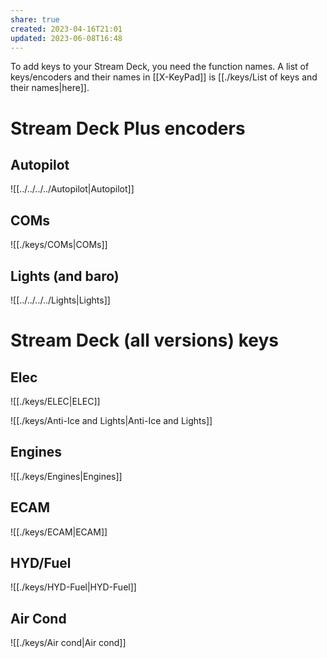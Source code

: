 ```yaml
---
share: true
created: 2023-04-16T21:01
updated: 2023-06-08T16:48
---
```

To add keys to your Stream Deck, you need the function names. A list of keys/encoders and their names in [[X-KeyPad]] is [[./keys/List of keys and their names|here]].

# Stream Deck Plus encoders
## Autopilot
![[../../../../Autopilot|Autopilot]]

## COMs
![[./keys/COMs|COMs]]

## Lights (and baro)
![[../../../../Lights|Lights]]

# Stream Deck (all versions) keys
## Elec
![[./keys/ELEC|ELEC]]

![[./keys/Anti-Ice and Lights|Anti-Ice and Lights]]

## Engines
![[./keys/Engines|Engines]]

## ECAM
![[./keys/ECAM|ECAM]]

## HYD/Fuel
![[./keys/HYD-Fuel|HYD-Fuel]]

## Air Cond
![[./keys/Air cond|Air cond]]

